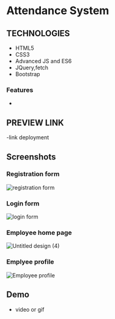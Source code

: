  # Attendance System
## TECHNOLOGIES
  - HTML5
  - CSS3
  - Advanced JS and ES6
  - JQuery,fetch
  - Bootstrap

### Features
-

## PREVIEW LINK
  -link deployment 

## Screenshots
### Registration form 
![registration form](https://user-images.githubusercontent.com/118731723/223162268-9a31d832-4433-4324-b11b-b7231f17c4a8.gif)

### Login form
![login form](https://user-images.githubusercontent.com/118731723/223162697-a17a6578-92db-4f32-81b1-c162a84ea642.gif)

### Employee home page
![Untitled design (4)](https://user-images.githubusercontent.com/118731723/223157285-d7247d25-08c6-44d6-8cb8-4717e5e2f21a.gif)

### Emplyee profile
![Employee profile](https://user-images.githubusercontent.com/118731723/223160608-2ce27016-d68d-4092-9ec6-8b9728ae383d.gif)

## Demo 
- video or gif


